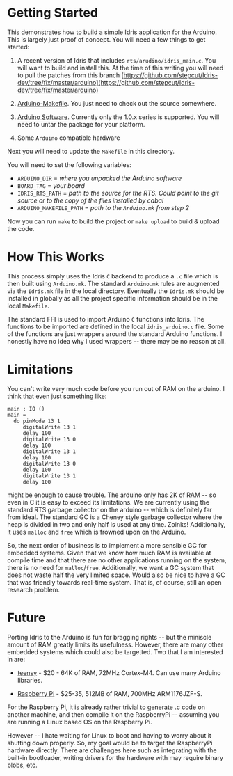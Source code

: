 Getting Started
===============

This demonstrates how to build a simple Idris application for the
Arduino. This is largely just proof of concept. You will need a few
things to get started:


  1. A recent version of Idris that includes
  `rts/arudino/idris_main.c`. You will want to build and install
  this. At the time of this writing you will need to pull the patches
  from this branch
  [https://github.com/stepcut/Idris-dev/tree/fix/master/arduino](https://github.com/stepcut/Idris-dev/tree/fix/master/arduino)

  2. [Arduino-Makefile](https://github.com/sudar/Arduino-Makefile). You
  just need to check out the source somewhere.

  3. [Arduino Software](http://arduino.cc/en/Main/Software). Currently
  only the 1.0.x series is supported. You will need to untar the
  package for your platform.

  4. Some `Arduino` compatible hardware

Next you will need to update the `Makefile` in this directory.

You will need to set the following variables:

 * `ARDUINO_DIR`    = *where you unpacked the Arduino software*
 * `BOARD_TAG`      = *your board*
 * `IDRIS_RTS_PATH` = *path to the source for the RTS. Could point to the git source or to the copy of the files installed by cabal*
 * `ARDUINO_MAKEFILE_PATH` = *path to the `Arduino.mk` from step 2*

Now you can run `make` to build the project or `make upload` to build & upload the code.

How This Works
==============

This process simply uses the Idris `C` backend to produce a `.c` file
which is then built using `Arduino.mk`. The standard `Arduino.mk`
rules are augmented via the `Idris.mk` file in the local
directory. Eventually the `Idris.mk` should be installed in globally
as all the project specific information should be in the local
`Makefile`.

The standard FFI is used to import Arduino `C` functions into
Idris. The functions to be imported are defined in the local
`idris_arduino.c` file. Some of the functions are just wrappers around
the standard Arduino functions. I honestly have no idea why I used
wrappers -- there may be no reason at all.

Limitations
===========

You can't write very much code before you run out of RAM on the arduino. I think that even just something like:

    main : IO ()
    main =
      do pinMode 13 1
         digitalWrite 13 1
         delay 100
         digitalWrite 13 0
         delay 100
         digitalWrite 13 1
         delay 100
         digitalWrite 13 0
         delay 100
         digitalWrite 13 1
         delay 100

might be enough to cause trouble. The arduino only has 2K of RAM -- so
even in C it is easy to exceed its limitations. We are currently using
the standard RTS garbage collector on the arduino -- which is
definitely far from ideal. The standard GC is a Cheney style garbage
collector where the heap is divided in two and only half is used at
any time. Zoinks! Additionally, it uses `malloc` and `free` which is
frowned upon on the Arduino.

So, the next order of business is to implement a more sensible GC for
embedded systems. Given that we know how much RAM is available at
compile time and that there are no other applications running on the
system, there is no need for `malloc`/`free`. Additionally, we want a GC
system that does not waste half the very limited space. Would also be
nice to have a GC that was friendly towards real-time system. That is,
of course, still an open research problem.

Future
======

Porting Idris to the Arduino is fun for bragging rights -- but the
miniscle amount of RAM greatly limits its usefulness. However, there
are many other embedded systems which could also be targetted. Two
that I am interested in are:

 * [teensy](https://www.pjrc.com/teensy/teensy31.html) - $20 - 64K of RAM, 72MHz Cortex-M4. Can use many Arduino libraries.

 * [Raspberry Pi](http://en.wikipedia.org/wiki/Raspberry_Pi) - $25-35, 512MB of RAM, 700MHz ARM1176JZF-S.

For the Raspberry Pi, it is already rather trivial to generate .c code
on another machine, and then compile it on the RaspberryPi -- assuming
you are running a Linux based OS on the Raspberry Pi.

However -- I hate waiting for Linux to boot and having to worry about
it shutting down properly. So, my goal would be to target the
RaspberryPi hardware directly. There are challenges here such as
integrating with the built-in bootloader, writing drivers for the
hardware with may require binary blobs, etc.